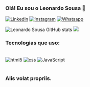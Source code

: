 ### Olá! Eu sou o Leonardo Sousa 🤖

[![Linkedin](https://img.shields.io/badge/LinkedIn-0077B5?style=for-the-badge&logo=linkedin&logoColor=white
)](https://www.linkedin.com/in/leonardoSS2)
[![Instagram](https://img.shields.io/badge/Instagram-E4405F?style=for-the-badge&logo=instagram&logoColor=white
)](https://instragram.com/leonardo_2s)
[![Whatsapp](https://img.shields.io/badge/WhatsApp-25D366?style=for-the-badge&logo=whatsapp&logoColor=white
)](https://wa.me/5585997875177)

![Leonardo Sousa GitHub stats](https://github-readme-stats.vercel.app/api?username=LeonardoSSm&show_icons=true&theme=dark)
<img src="https://github-readme-stats.anuraghazra1.vercel.app/api/top-langs/?username=LeonardoSSm&layout=compact&theme=dark"/>

### Tecnologias que uso:

<div style="display: inline_block"><br/>
    <img align="center" alt="html5" src="https://img.shields.io/badge/HTML5-E34F26?style=for-the-badge&logo=html5&logoColor=white">
    <img align="center" alt="css" src="https://img.shields.io/badge/CSS3-1572B6?style=for-the-badge&logo=css3&logoColor=white">
    <img align="center" alt="JavaScript" src="https://img.shields.io/badge/JavaScript-F7DF1E?style=for-the-badge&logo=javascript&logoColor=black">
</div></br>

### Alis volat propriis.
